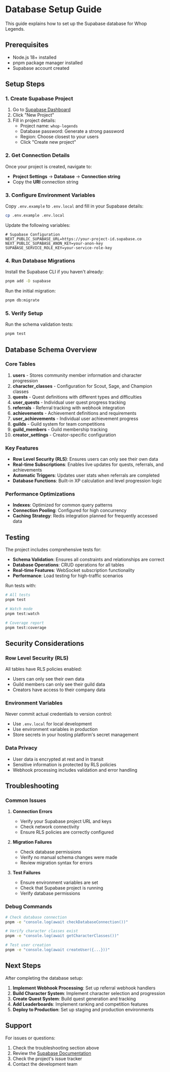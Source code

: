 # Database Setup Guide

This guide explains how to set up the Supabase database for Whop Legends.

## Prerequisites

- Node.js 18+ installed
- pnpm package manager installed
- Supabase account created

## Setup Steps

### 1. Create Supabase Project

1. Go to [Supabase Dashboard](https://supabase.com/dashboard)
2. Click "New Project"
3. Fill in project details:
   - Project name: `whop-legends`
   - Database password: Generate a strong password
   - Region: Choose closest to your users
   - Click "Create new project"

### 2. Get Connection Details

Once your project is created, navigate to:
- **Project Settings** → **Database** → **Connection string**
- Copy the **URI** connection string

### 3. Configure Environment Variables

Copy `.env.example` to `.env.local` and fill in your Supabase details:

```bash
cp .env.example .env.local
```

Update the following variables:
```env
# Supabase Configuration
NEXT_PUBLIC_SUPABASE_URL=https://your-project-id.supabase.co
NEXT_PUBLIC_SUPABASE_ANON_KEY=your-anon-key
SUPABASE_SERVICE_ROLE_KEY=your-service-role-key
```

### 4. Run Database Migrations

Install the Supabase CLI if you haven't already:
```bash
pnpm add -D supabase
```

Run the initial migration:
```bash
pnpm db:migrate
```

### 5. Verify Setup

Run the schema validation tests:
```bash
pnpm test
```

## Database Schema Overview

### Core Tables

1. **users** - Stores community member information and character progression
2. **character_classes** - Configuration for Scout, Sage, and Champion classes
3. **quests** - Quest definitions with different types and difficulties
4. **user_quests** - Individual user quest progress tracking
5. **referrals** - Referral tracking with webhook integration
6. **achievements** - Achievement definitions and requirements
7. **user_achievements** - Individual user achievement progress
8. **guilds** - Guild system for team competitions
9. **guild_members** - Guild membership tracking
10. **creator_settings** - Creator-specific configuration

### Key Features

- **Row Level Security (RLS)**: Ensures users can only see their own data
- **Real-time Subscriptions**: Enables live updates for quests, referrals, and achievements
- **Automatic Triggers**: Updates user stats when referrals are completed
- **Database Functions**: Built-in XP calculation and level progression logic

### Performance Optimizations

- **Indexes**: Optimized for common query patterns
- **Connection Pooling**: Configured for high concurrency
- **Caching Strategy**: Redis integration planned for frequently accessed data

## Testing

The project includes comprehensive tests for:

- **Schema Validation**: Ensures all constraints and relationships are correct
- **Database Operations**: CRUD operations for all tables
- **Real-time Features**: WebSocket subscription functionality
- **Performance**: Load testing for high-traffic scenarios

Run tests with:
```bash
# All tests
pnpm test

# Watch mode
pnpm test:watch

# Coverage report
pnpm test:coverage
```

## Security Considerations

### Row Level Security (RLS)

All tables have RLS policies enabled:
- Users can only see their own data
- Guild members can only see their guild data
- Creators have access to their company data

### Environment Variables

Never commit actual credentials to version control:
- Use `.env.local` for local development
- Use environment variables in production
- Store secrets in your hosting platform's secret management

### Data Privacy

- User data is encrypted at rest and in transit
- Sensitive information is protected by RLS policies
- Webhook processing includes validation and error handling

## Troubleshooting

### Common Issues

1. **Connection Errors**
   - Verify your Supabase project URL and keys
   - Check network connectivity
   - Ensure RLS policies are correctly configured

2. **Migration Failures**
   - Check database permissions
   - Verify no manual schema changes were made
   - Review migration syntax for errors

3. **Test Failures**
   - Ensure environment variables are set
   - Check that Supabase project is running
   - Verify database permissions

### Debug Commands

```bash
# Check database connection
pnpm -e "console.log(await checkDatabaseConnection())"

# Verify character classes exist
pnpm -e "console.log(await getCharacterClasses())"

# Test user creation
pnpm -e "console.log(await createUser({...}))"
```

## Next Steps

After completing the database setup:

1. **Implement Webhook Processing**: Set up referral webhook handlers
2. **Build Character System**: Implement character selection and progression
3. **Create Quest System**: Build quest generation and tracking
4. **Add Leaderboards**: Implement ranking and competition features
5. **Deploy to Production**: Set up staging and production environments

## Support

For issues or questions:
1. Check the troubleshooting section above
2. Review the [Supabase Documentation](https://supabase.com/docs)
3. Check the project's issue tracker
4. Contact the development team